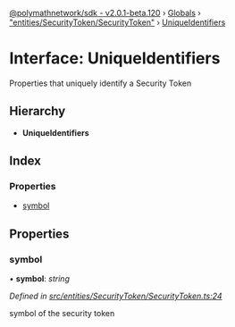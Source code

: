 [@polymathnetwork/sdk - v2.0.1-beta.120](../README.md) › [Globals](../globals.md) › ["entities/SecurityToken/SecurityToken"](../modules/_entities_securitytoken_securitytoken_.md) › [UniqueIdentifiers](_entities_securitytoken_securitytoken_.uniqueidentifiers.md)

# Interface: UniqueIdentifiers

Properties that uniquely identify a Security Token

## Hierarchy

- **UniqueIdentifiers**

## Index

### Properties

- [symbol](_entities_securitytoken_securitytoken_.uniqueidentifiers.md#symbol)

## Properties

### symbol

• **symbol**: _string_

_Defined in [src/entities/SecurityToken/SecurityToken.ts:24](https://github.com/PolymathNetwork/polymath-sdk/blob/1da5bc5/src/entities/SecurityToken/SecurityToken.ts#L24)_

symbol of the security token
